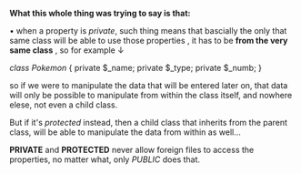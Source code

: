 
**What this whole thing was trying to say is that:**

• when a property is *private*, such thing means that bascially the only that same class will be able to use those properties , it has to be **from the very same class** , so for example ↓

*class Pokemon* 
{
    private $_name;
    private $_type;
    private $_numb;
}

so if we were to manipulate the data that will be entered later on, that data will only be possible to manipulate from within the class itself, and nowhere elese, not even a child class.

But if it's *protected* instead, then a child class that inherits from the parent class, will be able to manipulate the data from within as well...

**PRIVATE** and **PROTECTED** never allow foreign files to access the properties, no matter what, only *PUBLIC* does that.